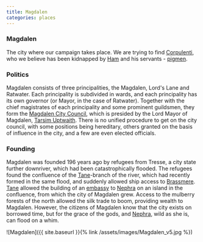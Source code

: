 ```yaml
---
title: Magdalen
categories: places
---
```


### Magdalen

The city where our campaign takes place. We are trying to find [Corpulenti](GiacomoCorpulenti), who we believe has been kidnapped by [Ham](Ham) and his servants - [pigmen](pigmen).

### Politics

Magdalen consists of three principalities, the Magdalen, Lord's Lane and Ratwater. Each principality is subdivided in wards, and each principality has its own governor (or Mayor, in the case of Ratwater). Together with the chief magistrates of each principality and some prominent guildsmen, they form the [Magdalen City Council](CityCouncil), which is presided by the Lord Mayor of Magdalen, [Tarsim Uptwaith](TarsimUptwaith). There is no unified procedure to get on the city council, with some positions being hereditary, others granted on the basis of influence in the city, and a few are even elected officials.


### Founding

Magdalen was founded 196 years ago by refugees from Tresse, a city state further downriver, which had been catastrophically flooded. The refugees found the confluence of the [Tane](Tane)-branch of the river, which had recently formed in the same flood, and suddenly allowed ship access to [Brassmere](Brassmere). [Tane](Tane) allowed the building of an [embassy](CourtoftheRiverGoddess) to [Nephra](Nephra) on an island in the confluence, from which the city of Magdalen grew. Access to the mulberry forests of the north allowed the silk trade to boom, providing wealth to Magdalen. However, the citizens of Magdalen know that the city exists on borrowed time, but for the grace of the gods, and [Nephra](Nephra), wild as she is, can flood on a whim.


![Magdalen]({{ site.baseurl }}{% link /assets/images/Magdalen_v5.jpg %})



